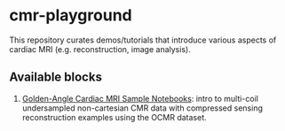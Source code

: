 # cmr-playground

This repository curates demos/tutorials that introduce various aspects of cardiac MRI (e.g. reconstruction, image analysis).

## Available blocks
1. [Golden-Angle Cardiac MRI Sample Notebooks](https://github.com/CARDIAL-nyu/cmr-playground/tree/main/golden_angle_sample): intro to multi-coil undersampled non-cartesian CMR data with compressed sensing reconstruction examples using the OCMR dataset.

